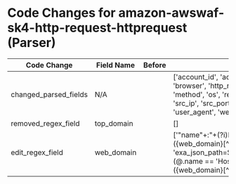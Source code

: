 # Code Changes for amazon-awswaf-sk4-http-request-httprequest (Parser)

| Code Change | Field Name | Before | After |
|-------------|------------|--------|-------|
| changed_parsed_fields | N/A |  | ['account_id', 'action', 'aws_account', 'browser', 'http_response_code', 'method', 'os', 'referrer', 'rule', 'rule_id', 'src_ip', 'src_port', 'time', 'uri_path', 'user_agent', 'web_domain'] |
| removed_regex_field | top_domain |  | [] |
| edit_regex_field | web_domain |  | ['"name"+:"+(?i)Host"+,"+value"+:"+({web_domain}[^="]+?)[\\\/\s:"]', 'exa_json_path=$.httpRequest.headers[?(@.name == \'Host\')].value,exa_regex=({web_domain}[^="]+?)[\\\/\s:"]'] |